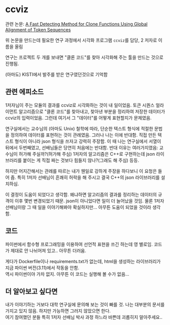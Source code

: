 # ccviz

관련 논문: [A Fast Detecting Method for Clone Functions Using Global Alignment of Token Sequences](https://dl.acm.org/doi/10.1145/3383972.3384014)

위 논문을 만드는데 필요한 연구 과정에서 시각화 프로그램 `ccviz`를 담당, 2 저자로 이름을 올림

연구는 프로젝트 두 개를 보내면 "클론 코드"를 찾아 시각화해 주는 툴을 만드는 것으로 진행됨.

(아마도) KISTI에서 발주를 받은 연구였던것으로 기억함

## 관련 에피소드
1저자님이 주는 모듈의 결과를 ccviz로 시각화하는 것이 내 일이었음. 토큰 시퀀스 얼라이먼트 알고리즘으로 "클론 코드"를 찾아내고, 
찾아낸 부분을 정리하여 저장한 데이터가 ccviz의 입력이었음. 그런데 여기서 그 "데이터"를 어떻게 표현할지가 문제였음.

연구실에서는 교수님의 (아마도 Unix) 철학에 따라, 단순한 텍스트 형식에 적절한 문법을 정의하여 데이터를 표현하는 것이 관례였음.
그러나 나는 이에 반대함. 직접 만든 텍스트 형식이 아니라 json 형식을 쓰자고 강력히 주장함. 이 때 나는 연구실에서 서열이 뒤에서 두번째였고,
선배님들은 당연히 처음에는 반대함. 반대 이유는 여러가지였음: 교수님이 허가해 주실까?(허가해 주심) 1저자의 알고리즘은 C++로 구현하는데
json 라이브러리를 붙이는 게 직접 짜는 것보다 힘들지 않나?(그래도 해 주심) 등등.

하지만 어지간해서는 관례를 따르는 내가 웬일로 강하게 주장을 하다보니 이 요청은 들어 줌. 특히 1저자 선배님이 흔쾌히 허락을 해 주시고 결국 C++의
json 라이브러리를 설치하심. 

이 결정이 도움이 되었다고 생각함. 왜냐하면 알고리즘의 결과를 정리하는 데이터의 규격이 이후 몇번 변경되었기 때문. json이 아니었다면 일이 더 늘어났을 것임.
물론 1저자 선배님이랑 그 때 일을 이야기해봐야 확실하지만... 아무튼 도움이 되었을 것이라 생각함.

## 코드
파이썬에서 함수형 프로그래밍을 이용하여 선언적 표현을 쓰긴 하는데 영 별로임. 코드가 제대로 안 나뉘어져 있고.. 아무튼 더러움.

게다가 Dockerfile이나 requirements.txt가 없는데, html을 생성하는 라이브러리가 지금 파이썬 버전(3.11)에서 작동을 안함. \
역시 파이썬이야 가차 없지. 아무튼 이 코드는 실행해 볼 수가 없음...

## 더 알아보고 싶다면
내가 이야기하는 거보다 대학 연구실에 문의해 보는 것이 빠를 것. 나는 대부분의 문서를 가지고 있지 않음. 하지만 가능하면 그러지 않았으면 한다. \
여기 참여했던 분들 특히 1저자 선배님 박사 과정 하느라 바쁜데 괴롭히지 말아주세요..
